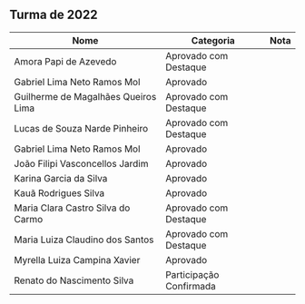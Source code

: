 ## Turma de 2022

| Nome	      			      | Categoria 		| Nota  	|
| ----------------------------------- | ----------------------- | -------------	|
| Amora Papi de Azevedo	 	      | Aprovado com Destaque   |		|
| Gabriel Lima Neto Ramos Mol	      | Aprovado		|		|
| Guilherme de Magalhães Queiros Lima | Aprovado com Destaque   |		|
| Lucas de Souza Narde Pinheiro	      | Aprovado com Destaque   |		|
| Gabriel Lima Neto Ramos Mol	      | Aprovado		|		|
| João Filipi Vasconcellos Jardim     | Aprovado	        |		|
| Karina Garcia da Silva	      | Aprovado	        |		|
| Kauã Rodrigues Silva		      | Aprovado	        |		|
| Maria Clara Castro Silva do Carmo   | Aprovado com Destaque   |		|
| Maria Luiza Claudino dos Santos     | Aprovado com Destaque   |		|
| Myrella Luiza Campina Xavier	      | Aprovado		|		|
| Renato do Nascimento Silva	      | Participação Confirmada	|		|
